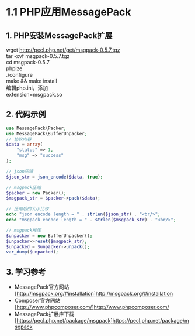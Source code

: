 # 1.1 PHP应用MessagePack

## 1. PHP安装MessagePack扩展
wget http://pecl.php.net/get/msgpack-0.5.7.tgz  
tar -xvf msgpack-0.5.7.tgz  
cd msgpack-0.5.7  
phpize  
./configure  
make && make install  
编辑php.ini，添加  
extension=msgpack.so  

## 2. 代码示例

```php
use MessagePack\Packer;
use MessagePack\BufferUnpacker;
// 协议内容
$data = array(
	"status" => 1,
	"msg" => "success"
);

// json压缩
$json_str = json_encode($data, true);

// msgpack压缩
$packer = new Packer();
$msgpack_str = $packer->pack($data);

// 压缩后的大小比较
echo "json encode length = " . strlen($json_str) . "<br/>";
echo "msgpack encode length = " . strlen($msgpack_str) . "<br/>"; 

// msgpack解压
$unpacker = new BufferUnpacker();
$unpacker->reset($msgpack_str);
$unpacked = $unpacker->unpack();
var_dump($unpacked);
```

## 3. 学习参考
* MessagePack官方网站  
[http://msgpack.org/#installation]http://msgpack.org/#installation
* Composer官方网站  
[http://www.phpcomposer.com/]http://www.phpcomposer.com/
* MessagePack扩展库下载  
[https://pecl.php.net/package/msgpack]https://pecl.php.net/package/msgpack